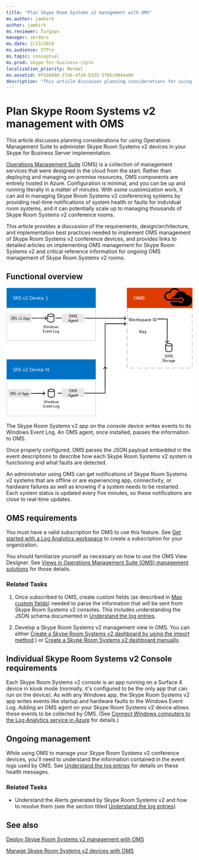 ```yaml
---
title: "Plan Skype Room Systems v2 management with OMS"
ms.author: jambirk
author: jambirk
ms.reviewer: Turgayo
manager: serdars
ms.date: 2/13/2018
ms.audience: ITPro
ms.topic: conceptual
ms.prod: skype-for-business-itpro
localization_priority: Normal
ms.assetid: 9fd16866-27eb-47a9-b335-2f6bc9044a80
description: "This article discusses planning considerations for using Operations Management Suite to administer Skype Room Systems v2 devices in your Skype for Business Server implementation."
---
```


# Plan Skype Room Systems v2 management with OMS
 
 This article discusses planning considerations for using Operations Management Suite to administer Skype Room Systems v2 devices in your Skype for Business Server implementation.
  
[Operations Management Suite](https://docs.microsoft.com/en-us/azure/operations-management-suite/operations-management-suite-overview) (OMS) is a collection of management services that were designed in the cloud from the start. Rather than deploying and managing on-premise resources, OMS components are entirely hosted in Azure. Configuration is minimal, and you can be up and running literally in a matter of minutes. With some customization work, it can aid in managing Skype Room Systems v2 conferencing systems by providing real-time notifications of system health or faults for individual room systems, and it can potentially scale up to managing thousands of Skype Room Systems v2 conference rooms.
  
This article provides a discussion of the requirements, design/architecture, and implementation best practices needed to implement OMS management of Skype Room Systems v2 conference devices, and provides links to detailed articles on implementing OMS management for Skype Room Systems v2 and critical reference information for ongoing OMS management of Skype Room Systems v2 rooms. 
  
## Functional overview

![diagram of SRS management using OMS](../../media/3f2ae1b8-61ea-4cd6-afb4-4bd75ccc746a.png)
  
The Skype Room Systems v2 app on the console device writes events to its Windows Event Log. An OMS agent, once installed, passes the information to OMS. 
  
Once properly configured, OMS parses the JSON payload embedded in the event descriptions to describe how each Skype Room Systems v2 system is functioning and what faults are detected. 
  
An administrator using OMS can get notifications of Skype Room Systems v2 systems that are offline or are experiencing app, connectivity, or hardware failures as well as knowing if a system needs to be restarted. Each system status is updated every five minutes, so these notifications are close to real-time updates.
  
## OMS requirements

You must have a valid subscription for OMS to use this feature. See [Get started with a Log Analytics workspace](https://docs.microsoft.com/en-us/azure/log-analytics/log-analytics-get-started?toc=%2fazure%2foperations-management-suite%2ftoc.json) to create a subscription for your organization.
  
You should familiarize yourself as necessary on how to use the OMS View Designer. See [Views in Operations Management Suite (OMS) management solutions](https://docs.microsoft.com/en-us/azure/operations-management-suite/operations-management-suite-solutions-resources-views) for those details.
  
### Related Tasks

1. Once subscribed to OMS, create custom fields (as described in [Map custom fields](../../deploy/deploy-clients/with-oms.md#Custom_fields)) needed to parse the information that will be sent from Skype Room Systems v2 consoles. This includes understanding the JSON schema documented in [Understand the log entries](../../manage/skype-room-systems-v2/oms.md#Telemetry).
    
2. Develop a Skype Room Systems v2 management view in OMS. You can either [Create a Skype Room Systems v2 dashboard by using the import method](../../deploy/deploy-clients/with-oms.md#create-a-skype-room-systems-v2-dashboard-by-using-the-import-method) ) or [Create a Skype Room Systems v2 dashboard manually](../../deploy/deploy-clients/with-oms.md#create-a-skype-room-systems-v2-dashboard-manually).
    
## Individual Skype Room Systems v2 Console requirements

Each Skype Room Systems v2 console is an app running on a Surface 4 device in kiosk mode (normally, it's configured to be the only app that can run on the device). As with any Windows app, the Skype Room Systems v2 app writes events like startup and hardware faults to the Windows Event Log. Adding an OMS agent on your Skype Room Systems v2 device allows these events to be collected by OMS. (See [Connect Windows computers to the Log Analytics service in Azure](https://docs.microsoft.com/en-us/azure/log-analytics/log-analytics-windows-agents) for details.)
  
## Ongoing management

While using OMS to manage your Skype Room Systems v2 conference devices, you'll need to understand the information contained in the event logs used by OMS. See [Understand the log entries](../../manage/skype-room-systems-v2/oms.md#Telemetry) for details on these health messages.
  
### Related Tasks

- Understand the Alerts generated by Skype Room Systems v2 and how to resolve them (see the section titled [Understand the log entries](../../manage/skype-room-systems-v2/oms.md#Telemetry))
    
## See also

[Deploy Skype Room Systems v2 management with OMS](../../deploy/deploy-clients/with-oms.md)
  
[Manage Skype Room Systems v2 devices with OMS](../../manage/skype-room-systems-v2/oms.md)